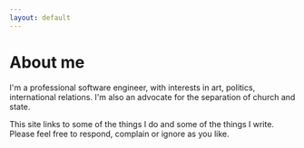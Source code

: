 ```yaml
---
layout: default
---
```

# About me

I'm a professional software engineer, with interests in art, politics, international relations.  I'm also an advocate for the separation of church and state.

This site links to some of the things I do and some of the things I write.  Please feel free to respond, complain or ignore as you like.
    